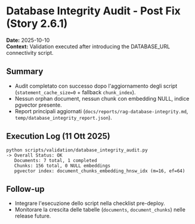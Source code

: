 # Database Integrity Audit - Post Fix (Story 2.6.1)

**Date:** 2025-10-10  
**Context:** Validation executed after introducing the DATABASE_URL connectivity script.

## Summary

- Audit completato con successo dopo l'aggiornamento degli script (`statement_cache_size=0` + fallback `chunk_index`).
- Nessun orphan document, nessun chunk con embedding NULL, indice pgvector presente.
- Report principali aggiornati (`docs/reports/rag-database-integrity.md`, `temp/database_integrity_report.json`).

## Execution Log (11 Ott 2025)

```text
python scripts/validation/database_integrity_audit.py
-> Overall Status: OK
   Documents: 7 total, 1 completed
   Chunks: 156 total, 0 NULL embeddings
   pgvector index: document_chunks_embedding_hnsw_idx (m=16, ef=64)
```

## Follow-up

- Integrare l'esecuzione dello script nella checklist pre-deploy.
- Monitorare la crescita delle tabelle (`documents`, `document_chunks`) nelle release future.
